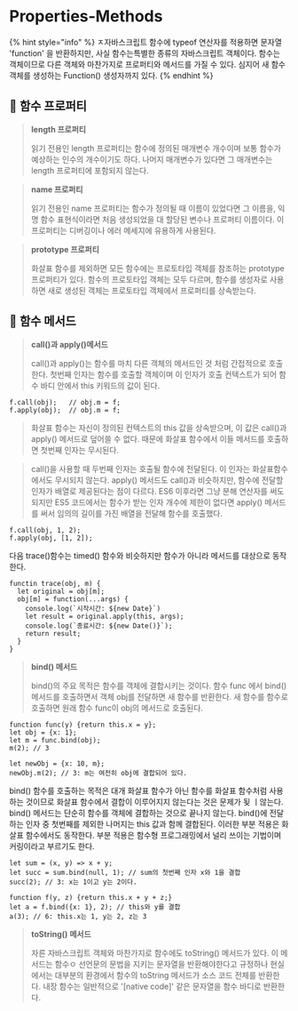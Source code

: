 # Properties-Methods

{% hint style="info" %}
ㅈ자바스크립트 함수에 typeof 연산자를 적용하면 문자열 'function' 을 반환하지만, 사실 함수는특별한 종류의 자바스크립트 객체이다. 함수는 객체이므로 다른 객체와 마찬가지로 프로퍼티와 메서드를 가질 수 있다. 심지어 새 함수 객체를 생성하는 Function() 생성자까지 있다.&#x20;
{% endhint %}

## 🐇  함수 프로퍼티

> **length 프로퍼티**
>
> 읽기 전용인 length 프로퍼티는 함수에 정의된 매개변수 개수이며 보통 함수가 예상하는 인수의 개수이기도 하다. 나머지 매개변수가 있다면 그 매개변수는 length 프로퍼티에 포함되지 않는다.

> **name 프로퍼티**
>
> 읽기 전용인 name 프로퍼티는 함수가 정의될 때 이름이 있었다면 그 이름을, 익명 함수 표현식이라면 처음 생성되었을 대 할당된 변수나 프로퍼티 이름이다. 이 프로퍼티는 디버깅이나 에러 메세지에 유용하게 사용된다.

> **prototype 프로퍼티**
>
> &#x20;화살표 함수를 제외하면 모든 함수에는 프로토타입 객체를 참조하는 prototype 프로퍼티가 있다. 함수의 프로토타입 객체는 모두 다르며, 함수를 생성자로 사용하면 새로 생성된 객체는 프로토타입 객체에서 프로퍼티를 상속받는다.



## 🐇 함수 메서드

> **call()과 apply()메서드**
>
> call()과 apply()는 함수를 마치 다른 객체의 메서드인 것 처럼 간접적으로 호출한다. 첫번째 인자는 함수를 호출할 객체이며 이 인자가 호출 컨텍스트가 되어 함수 바디 안에서 this 키워드의 값이 된다.&#x20;

```
f.call(obj);   // obj.m = f;
f.apply(obj);  // obj.m = f;
```

> 화살표 함수는 자신이 정의된 컨텍스트의 this 값을 상속받으며, 이 값은 call()과 apply() 메서드로 덮어쓸 수 없다. 때문에 화살표 함수에서 이들 메서드를 호출하면 첫번째 인자는 무시된다.

> call()을 사용할 때 두번째 인자는 호출될 함수에 전달된다. 이 인자는 화살표함수에서도 무시되지 않는다. apply() 메서드도 call()과 비슷하지만, 함수에 전달할 인자가 배열로 제공된다는 점이 다르다. ES6 이후라면 그냥 분해 연산자를 써도 되지만 ES5 코드에서는 함수가 받는 인자 개수에 제한이 없다면 apply() 메서드를 써서 임의의 길이를 가진 배열을 전달해 함수를 호출했다.&#x20;

```
f.call(obj, 1, 2);
f.apply(obj, [1, 2]);
```

다음 trace()함수는 timed() 함수와 비슷하지만 함수가 아니라 메서드를 대상으로 동작한다.&#x20;

```
functin trace(obj, m) {
  let original = obj[m];
  obj[m] = function(...args) {
    console.log(`시작시간: ${new Date}`)
    let result = original.apply(this, args);
    console.log(`종료시간: ${new Date()}`);
    return result;
  }
}
```

> &#x20;**bind() 메서드**
>
> &#x20;bind()의 주요 목적은 함수를 객체에 결합시키는 것이다. 함수 func 에서 bind() 메서드를 호출하면서 객체 obj를 전달하면 새 함수를 반환한다. 새 함수를 함수로 호출하면 원래 함수 func이 obj의 메서드로 호출된다.

```
function func(y) {return this.x = y};
let obj = {x: 1};
let m = func.bind(obj);
m(2); // 3

let newObj = {x: 10, m};
newObj.m(2); // 3: m는 여전히 obj에 결합되어 있다.
```

bind() 함수를 호출하는 목적은 대개 화살표 함수가 아닌 함수를 화살표 함수처럼 사용하는 것이므로 화살표 함수에서 결합이 이루어지지 않는다는 것은 문제가 됮 ㅣ않는다. bind() 메서드는 단순히 함수를 객체에 결합하는 것으로 끝나지 않는다. bind()에 전달하는 인자 중 첫번째를 제외한 나머지는 this 값과 함께 결합된다. 이러한 부분 적용은 화살표 함수에서도 동작한다. 부분 적용은 함수형 프로그래밍에서 널리 쓰이는 기법이며 커링이라고 부르기도 한다.

```
let sum = (x, y) => x + y;
let succ = sum.bind(null, 1); // sum의 첫번째 인자 x와 1을 결합
succ(2); // 3: x는 1이고 y는 2이다.
```

```
function f(y, z) {return this.x + y + z;}
let a = f.bind({x: 1}, 2); // this와 y를 결합
a(3); // 6: this.x는 1, y는 2, z는 3
```

> &#x20;**toString() 메서드**
>
> &#x20;자른 자바스크립트 객체와 마찬가지로 함수에도 toString() 메서드가 있다. 이 메서드는 함수ㅇ 선언문의 문법을 지키는 문자열을 반환해야한다고 규정하나 현실에서는 대부분의 환경에서 함수의 toString 메서드가 소스 코드 전체를 반환한다. 내장 함수는 일반적으로 '\[native code]' 같은 문자열을 함수 바디로 반환한다.

##
